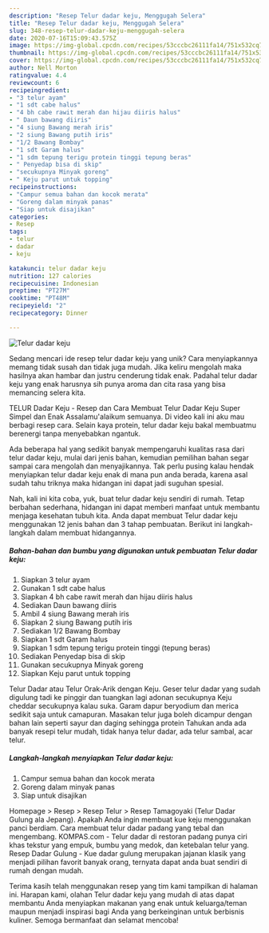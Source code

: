 ```yaml
---
description: "Resep Telur dadar keju, Menggugah Selera"
title: "Resep Telur dadar keju, Menggugah Selera"
slug: 348-resep-telur-dadar-keju-menggugah-selera
date: 2020-07-16T15:09:43.575Z
image: https://img-global.cpcdn.com/recipes/53cccbc26111fa14/751x532cq70/telur-dadar-keju-foto-resep-utama.jpg
thumbnail: https://img-global.cpcdn.com/recipes/53cccbc26111fa14/751x532cq70/telur-dadar-keju-foto-resep-utama.jpg
cover: https://img-global.cpcdn.com/recipes/53cccbc26111fa14/751x532cq70/telur-dadar-keju-foto-resep-utama.jpg
author: Nell Morton
ratingvalue: 4.4
reviewcount: 6
recipeingredient:
- "3 telur ayam"
- "1 sdt cabe halus"
- "4 bh cabe rawit merah dan hijau diiris halus"
- " Daun bawang diiris"
- "4 siung Bawang merah iris"
- "2 siung Bawang putih iris"
- "1/2 Bawang Bombay"
- "1 sdt Garam halus"
- "1 sdm tepung terigu protein tinggi tepung beras"
- " Penyedap bisa di skip"
- "secukupnya Minyak goreng"
- " Keju parut untuk topping"
recipeinstructions:
- "Campur semua bahan dan kocok merata"
- "Goreng dalam minyak panas"
- "Siap untuk disajikan"
categories:
- Resep
tags:
- telur
- dadar
- keju

katakunci: telur dadar keju 
nutrition: 127 calories
recipecuisine: Indonesian
preptime: "PT27M"
cooktime: "PT48M"
recipeyield: "2"
recipecategory: Dinner

---
```



![Telur dadar keju](https://img-global.cpcdn.com/recipes/53cccbc26111fa14/751x532cq70/telur-dadar-keju-foto-resep-utama.jpg)

Sedang mencari ide resep telur dadar keju yang unik? Cara menyiapkannya memang tidak susah dan tidak juga mudah. Jika keliru mengolah maka hasilnya akan hambar dan justru cenderung tidak enak. Padahal telur dadar keju yang enak harusnya sih punya aroma dan cita rasa yang bisa memancing selera kita.

TELUR Dadar Keju - Resep dan Cara Membuat Telur Dadar Keju Super Simpel dan Enak Assalamu&#39;alaikum semuanya. Di video kali ini aku mau berbagi resep cara. Selain kaya protein, telur dadar keju bakal membuatmu berenergi tanpa menyebabkan ngantuk.

Ada beberapa hal yang sedikit banyak mempengaruhi kualitas rasa dari telur dadar keju, mulai dari jenis bahan, kemudian pemilihan bahan segar sampai cara mengolah dan menyajikannya. Tak perlu pusing kalau hendak menyiapkan telur dadar keju enak di mana pun anda berada, karena asal sudah tahu triknya maka hidangan ini dapat jadi suguhan spesial.


Nah, kali ini kita coba, yuk, buat telur dadar keju sendiri di rumah. Tetap berbahan sederhana, hidangan ini dapat memberi manfaat untuk membantu menjaga kesehatan tubuh kita. Anda dapat membuat Telur dadar keju menggunakan 12 jenis bahan dan 3 tahap pembuatan. Berikut ini langkah-langkah dalam membuat hidangannya.

<!--inarticleads1-->

##### Bahan-bahan dan bumbu yang digunakan untuk pembuatan Telur dadar keju:

1. Siapkan 3 telur ayam
1. Gunakan 1 sdt cabe halus
1. Siapkan 4 bh cabe rawit merah dan hijau diiris halus
1. Sediakan  Daun bawang diiris
1. Ambil 4 siung Bawang merah iris
1. Siapkan 2 siung Bawang putih iris
1. Sediakan 1/2 Bawang Bombay
1. Siapkan 1 sdt Garam halus
1. Siapkan 1 sdm tepung terigu protein tinggi (tepung beras)
1. Sediakan  Penyedap bisa di skip
1. Gunakan secukupnya Minyak goreng
1. Siapkan  Keju parut untuk topping


Telur Dadar atau Telur Orak-Arik dengan Keju. Geser telur dadar yang sudah digulung tadi ke pinggir dan tuangkan lagi adonan secukupnya Keju cheddar secukupnya kalau suka. Garam dapur beryodium dan merica sedikit saja untuk camapuran. Masakan telur juga boleh dicampur dengan bahan lain seperti sayur dan daging sehingga protein Tahukan anda ada banyak resepi telur mudah, tidak hanya telur dadar, ada telur sambal, acar telur. 

<!--inarticleads2-->

##### Langkah-langkah menyiapkan Telur dadar keju:

1. Campur semua bahan dan kocok merata
1. Goreng dalam minyak panas
1. Siap untuk disajikan


Homepage &gt; Resep &gt; Resep Telur &gt; Resep Tamagoyaki (Telur Dadar Gulung ala Jepang). Apakah Anda ingin membuat kue keju menggunakan panci berdiam. Cara membuat telur dadar padang yang tebal dan mengembang. KOMPAS.com - Telur dadar di restoran padang punya ciri khas tekstur yang empuk, bumbu yang medok, dan ketebalan telur yang. Resep Dadar Gulung - Kue dadar gulung merupakan jajanan klasik yang menjadi pilihan favorit banyak orang, ternyata dapat anda buat sendiri di rumah dengan mudah. 

Terima kasih telah menggunakan resep yang tim kami tampilkan di halaman ini. Harapan kami, olahan Telur dadar keju yang mudah di atas dapat membantu Anda menyiapkan makanan yang enak untuk keluarga/teman maupun menjadi inspirasi bagi Anda yang berkeinginan untuk berbisnis kuliner. Semoga bermanfaat dan selamat mencoba!

